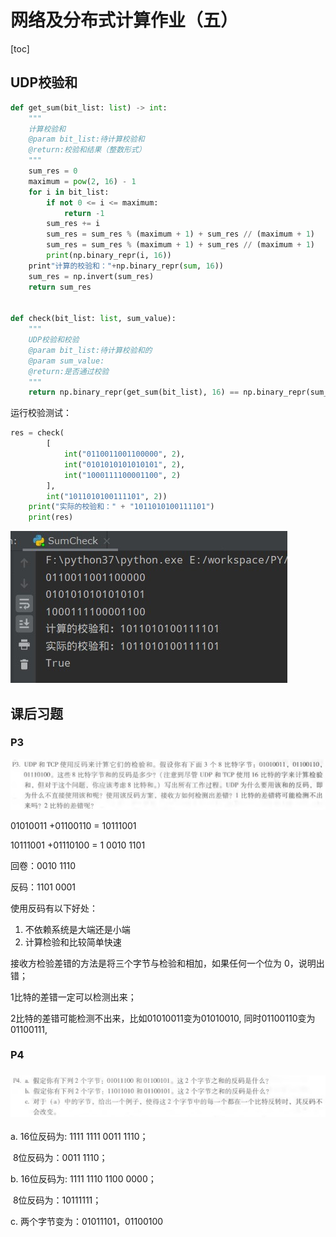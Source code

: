 # 网络及分布式计算作业（五）

[toc]

## UDP校验和

```python
def get_sum(bit_list: list) -> int:
    """
    计算校验和
    @param bit_list:待计算校验和
    @return:校验和结果（整数形式）
    """
    sum_res = 0
    maximum = pow(2, 16) - 1
    for i in bit_list:
        if not 0 <= i <= maximum:
            return -1
        sum_res += i
        sum_res = sum_res % (maximum + 1) + sum_res // (maximum + 1)
        sum_res = sum_res % (maximum + 1) + sum_res // (maximum + 1)
        print(np.binary_repr(i, 16))
    print"计算的校验和："+np.binary_repr(sum, 16))
    sum_res = np.invert(sum_res)
    return sum_res


def check(bit_list: list, sum_value):
    """
    UDP校验和校验
    @param bit_list:待计算校验和的
    @param sum_value:
    @return:是否通过校验
    """
    return np.binary_repr(get_sum(bit_list), 16) == np.binary_repr(sum_value, 16)
```

运行校验测试：

```python
res = check(
        [
            int("0110011001100000", 2),
            int("0101010101010101", 2),
            int("1000111100001100", 2)
        ],
        int("1011010100111101", 2))
    print("实际的校验和：" + "1011010100111101")
    print(res)
```



![UDP校验和模拟结果](img/check_res.jpg)

## 课后习题

### P3

![P3题目](img/Q_P3.jpg)

  01010011
+01100110 = 10111001

  10111001
+01110100 =  1 0010 1101

回卷：0010 1110

反码：1101 0001

使用反码有以下好处：

1. 不依赖系统是大端还是小端
2. 计算检验和比较简单快速

接收方检验差错的方法是将三个字节与检验和相加，如果任何一个位为 0，说明出错；

1比特的差错一定可以检测出来；

2比特的差错可能检测不出来，比如01010011变为01010010, 同时01100110变为01100111, 

### P4

### ![P4题目](img/Q_P4.jpg)

a. 16位反码为: 1111 1111 0011 1110；

​	8位反码为：0011 1110；

b. 16位反码为: 1111 1110 1100 0000；

​	8位反码为：10111111；

c. 两个字节变为：01011101，01100100



